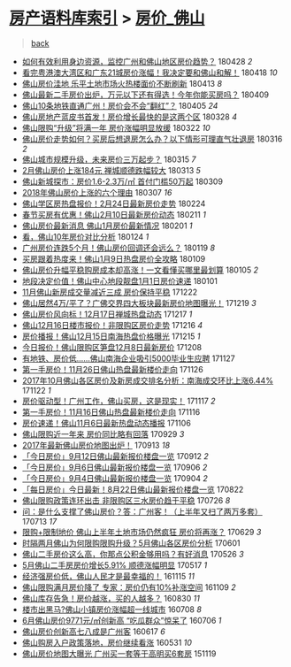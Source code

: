 [房产语料库索引](../../README.md)  > [房价_佛山](房价_佛山.md)
====
> [back](../README.md)

- [如何有效利用身边资源，监控广州和佛山地区房价趋势？](http://jkwz.applinzi.com/ittc/7096010137577980939.html#%E5%A6%82%E4%BD%95%E6%9C%89%E6%95%88%E5%88%A9%E7%94%A8%E8%BA%AB%E8%BE%B9%E8%B5%84%E6%BA%90%EF%BC%8C%E7%9B%91%E6%8E%A7%E5%B9%BF%E5%B7%9E%E5%92%8C%E4%BD%9B%E5%B1%B1%E5%9C%B0%E5%8C%BA%E6%88%BF%E4%BB%B7%E8%B6%8B%E5%8A%BF%EF%BC%9F) 180428 *2* 
- [看完粤港澳大湾区和广东21城房价涨幅！我决定要和佛山和解！](http://jkwz.applinzi.com/ittc/7093243242718168071.html#%E7%9C%8B%E5%AE%8C%E7%B2%A4%E6%B8%AF%E6%BE%B3%E5%A4%A7%E6%B9%BE%E5%8C%BA%E5%92%8C%E5%B9%BF%E4%B8%9C21%E5%9F%8E%E6%88%BF%E4%BB%B7%E6%B6%A8%E5%B9%85%EF%BC%81%E6%88%91%E5%86%B3%E5%AE%9A%E8%A6%81%E5%92%8C%E4%BD%9B%E5%B1%B1%E5%92%8C%E8%A7%A3%EF%BC%81) 180418 *10* 
- [佛山房价洼地 乐平土地市场火热楼面价不断刷新](http://jkwz.applinzi.com/ittc/7091504974133724176.html#%E4%BD%9B%E5%B1%B1%E6%88%BF%E4%BB%B7%E6%B4%BC%E5%9C%B0+%E4%B9%90%E5%B9%B3%E5%9C%9F%E5%9C%B0%E5%B8%82%E5%9C%BA%E7%81%AB%E7%83%AD%E6%A5%BC%E9%9D%A2%E4%BB%B7%E4%B8%8D%E6%96%AD%E5%88%B7%E6%96%B0) 180413 *8* 
- [佛山最新二手房价出炉，万元以下还有得选！今年你能买房吗？](http://jkwz.applinzi.com/ittc/7089993969922737169.html#%E4%BD%9B%E5%B1%B1%E6%9C%80%E6%96%B0%E4%BA%8C%E6%89%8B%E6%88%BF%E4%BB%B7%E5%87%BA%E7%82%89%EF%BC%8C%E4%B8%87%E5%85%83%E4%BB%A5%E4%B8%8B%E8%BF%98%E6%9C%89%E5%BE%97%E9%80%89%EF%BC%81%E4%BB%8A%E5%B9%B4%E4%BD%A0%E8%83%BD%E4%B9%B0%E6%88%BF%E5%90%97%EF%BC%9F) 180409  
- [佛山10条地铁直通广州！房价会不会“翻红”？](http://jkwz.applinzi.com/ittc/7088536603847033866.html#%E4%BD%9B%E5%B1%B110%E6%9D%A1%E5%9C%B0%E9%93%81%E7%9B%B4%E9%80%9A%E5%B9%BF%E5%B7%9E%EF%BC%81%E6%88%BF%E4%BB%B7%E4%BC%9A%E4%B8%8D%E4%BC%9A%E2%80%9C%E7%BF%BB%E7%BA%A2%E2%80%9D%EF%BC%9F) 180405 *24* 
- [佛山房地产蓝皮书首发！房价增长最快的是这两个区](http://jkwz.applinzi.com/ittc/7085622605229065227.html#%E4%BD%9B%E5%B1%B1%E6%88%BF%E5%9C%B0%E4%BA%A7%E8%93%9D%E7%9A%AE%E4%B9%A6%E9%A6%96%E5%8F%91%EF%BC%81%E6%88%BF%E4%BB%B7%E5%A2%9E%E9%95%BF%E6%9C%80%E5%BF%AB%E7%9A%84%E6%98%AF%E8%BF%99%E4%B8%A4%E4%B8%AA%E5%8C%BA) 180328 *4* 
- [佛山限购“升级”将满一年 房价涨幅明显放缓](http://jkwz.applinzi.com/ittc/7083217119431099398.html#%E4%BD%9B%E5%B1%B1%E9%99%90%E8%B4%AD%E2%80%9C%E5%8D%87%E7%BA%A7%E2%80%9D%E5%B0%86%E6%BB%A1%E4%B8%80%E5%B9%B4+%E6%88%BF%E4%BB%B7%E6%B6%A8%E5%B9%85%E6%98%8E%E6%98%BE%E6%94%BE%E7%BC%93) 180322 *10* 
- [佛山房价走势如何？买房后想退房怎么办？以下情形可理直气壮退房](http://jkwz.applinzi.com/ittc/7081057394711069703.html#%E4%BD%9B%E5%B1%B1%E6%88%BF%E4%BB%B7%E8%B5%B0%E5%8A%BF%E5%A6%82%E4%BD%95%EF%BC%9F%E4%B9%B0%E6%88%BF%E5%90%8E%E6%83%B3%E9%80%80%E6%88%BF%E6%80%8E%E4%B9%88%E5%8A%9E%EF%BC%9F%E4%BB%A5%E4%B8%8B%E6%83%85%E5%BD%A2%E5%8F%AF%E7%90%86%E7%9B%B4%E6%B0%94%E5%A3%AE%E9%80%80%E6%88%BF) 180316 *2* 
- [佛山城市规模升级，未来房价三万起步？](http://jkwz.applinzi.com/ittc/7080788523022287888.html#%E4%BD%9B%E5%B1%B1%E5%9F%8E%E5%B8%82%E8%A7%84%E6%A8%A1%E5%8D%87%E7%BA%A7%EF%BC%8C%E6%9C%AA%E6%9D%A5%E6%88%BF%E4%BB%B7%E4%B8%89%E4%B8%87%E8%B5%B7%E6%AD%A5%EF%BC%9F) 180315 *7* 
- [2月佛山房价上涨184元 禅城顺德跌幅较大](http://jkwz.applinzi.com/ittc/7079943632704766992.html#2%E6%9C%88%E4%BD%9B%E5%B1%B1%E6%88%BF%E4%BB%B7%E4%B8%8A%E6%B6%A8184%E5%85%83+%E7%A6%85%E5%9F%8E%E9%A1%BA%E5%BE%B7%E8%B7%8C%E5%B9%85%E8%BE%83%E5%A4%A7) 180313 *5* 
- [佛山新城探市：房价1.6-2.3万/㎡ 首付门槛50万起](http://jkwz.applinzi.com/ittc/7078492617497379846.html#%E4%BD%9B%E5%B1%B1%E6%96%B0%E5%9F%8E%E6%8E%A2%E5%B8%82%EF%BC%9A%E6%88%BF%E4%BB%B71.6-2.3%E4%B8%87%2F%E3%8E%A1+%E9%A6%96%E4%BB%98%E9%97%A8%E6%A7%9B50%E4%B8%87%E8%B5%B7) 180309  
- [2018年佛山房价上涨的六个理由](http://jkwz.applinzi.com/ittc/7077675005532177418.html#2018%E5%B9%B4%E4%BD%9B%E5%B1%B1%E6%88%BF%E4%BB%B7%E4%B8%8A%E6%B6%A8%E7%9A%84%E5%85%AD%E4%B8%AA%E7%90%86%E7%94%B1) 180307 *16* 
- [佛山学区房热盘报价！2月24日最新房价走势](http://jkwz.applinzi.com/ittc/7073558455338402822.html#%E4%BD%9B%E5%B1%B1%E5%AD%A6%E5%8C%BA%E6%88%BF%E7%83%AD%E7%9B%98%E6%8A%A5%E4%BB%B7%EF%BC%812%E6%9C%8824%E6%97%A5%E6%9C%80%E6%96%B0%E6%88%BF%E4%BB%B7%E8%B5%B0%E5%8A%BF) 180224  
- [春节买房有优惠！佛山2月10日最新房价动态](http://jkwz.applinzi.com/ittc/7068734700682478609.html#%E6%98%A5%E8%8A%82%E4%B9%B0%E6%88%BF%E6%9C%89%E4%BC%98%E6%83%A0%EF%BC%81%E4%BD%9B%E5%B1%B12%E6%9C%8810%E6%97%A5%E6%9C%80%E6%96%B0%E6%88%BF%E4%BB%B7%E5%8A%A8%E6%80%81) 180211 *1* 
- [佛山房价最新消息 佛山1月房价最新情况](http://jkwz.applinzi.com/ittc/7065176377513214992.html#%E4%BD%9B%E5%B1%B1%E6%88%BF%E4%BB%B7%E6%9C%80%E6%96%B0%E6%B6%88%E6%81%AF+%E4%BD%9B%E5%B1%B11%E6%9C%88%E6%88%BF%E4%BB%B7%E6%9C%80%E6%96%B0%E6%83%85%E5%86%B5) 180201 *1* 
- [看，佛山10年房价对比分析](http://jkwz.applinzi.com/ittc/7061869488947856401.html#%E7%9C%8B%EF%BC%8C%E4%BD%9B%E5%B1%B110%E5%B9%B4%E6%88%BF%E4%BB%B7%E5%AF%B9%E6%AF%94%E5%88%86%E6%9E%90) 180124 *1* 
- [广州房价连跌5个月！佛山房价回调还会远么？](http://jkwz.applinzi.com/ittc/7060333250755429382.html#%E5%B9%BF%E5%B7%9E%E6%88%BF%E4%BB%B7%E8%BF%9E%E8%B7%8C5%E4%B8%AA%E6%9C%88%EF%BC%81%E4%BD%9B%E5%B1%B1%E6%88%BF%E4%BB%B7%E5%9B%9E%E8%B0%83%E8%BF%98%E4%BC%9A%E8%BF%9C%E4%B9%88%EF%BC%9F) 180119 *8* 
- [买房跟着热度来！佛山1月9日热盘房价全攻略](http://jkwz.applinzi.com/ittc/7056496059507803143.html#%E4%B9%B0%E6%88%BF%E8%B7%9F%E7%9D%80%E7%83%AD%E5%BA%A6%E6%9D%A5%EF%BC%81%E4%BD%9B%E5%B1%B11%E6%9C%889%E6%97%A5%E7%83%AD%E7%9B%98%E6%88%BF%E4%BB%B7%E5%85%A8%E6%94%BB%E7%95%A5) 180109  
- [佛山房价升幅平稳购房成本却高涨！一文看懂买哪里最划算](http://jkwz.applinzi.com/ittc/7054991464524678150.html#%E4%BD%9B%E5%B1%B1%E6%88%BF%E4%BB%B7%E5%8D%87%E5%B9%85%E5%B9%B3%E7%A8%B3%E8%B4%AD%E6%88%BF%E6%88%90%E6%9C%AC%E5%8D%B4%E9%AB%98%E6%B6%A8%EF%BC%81%E4%B8%80%E6%96%87%E7%9C%8B%E6%87%82%E4%B9%B0%E5%93%AA%E9%87%8C%E6%9C%80%E5%88%92%E7%AE%97) 180105 *2* 
- [地段决定价值！佛山中心地段靓盘1月1日房价速递](http://jkwz.applinzi.com/ittc/7053527913482159110.html#%E5%9C%B0%E6%AE%B5%E5%86%B3%E5%AE%9A%E4%BB%B7%E5%80%BC%EF%BC%81%E4%BD%9B%E5%B1%B1%E4%B8%AD%E5%BF%83%E5%9C%B0%E6%AE%B5%E9%9D%93%E7%9B%981%E6%9C%881%E6%97%A5%E6%88%BF%E4%BB%B7%E9%80%9F%E9%80%92) 180101  
- [11月佛山新房成交量减近三成 房价保持平稳](http://jkwz.applinzi.com/ittc/7049817060622730257.html#11%E6%9C%88%E4%BD%9B%E5%B1%B1%E6%96%B0%E6%88%BF%E6%88%90%E4%BA%A4%E9%87%8F%E5%87%8F%E8%BF%91%E4%B8%89%E6%88%90+%E6%88%BF%E4%BB%B7%E4%BF%9D%E6%8C%81%E5%B9%B3%E7%A8%B3) 171222  
- [佛山居然4万/平了？广佛交界四大板块最新房价地图曝光！](http://jkwz.applinzi.com/ittc/7048816250505921553.html#%E4%BD%9B%E5%B1%B1%E5%B1%85%E7%84%B64%E4%B8%87%2F%E5%B9%B3%E4%BA%86%EF%BC%9F%E5%B9%BF%E4%BD%9B%E4%BA%A4%E7%95%8C%E5%9B%9B%E5%A4%A7%E6%9D%BF%E5%9D%97%E6%9C%80%E6%96%B0%E6%88%BF%E4%BB%B7%E5%9C%B0%E5%9B%BE%E6%9B%9D%E5%85%89%EF%BC%81) 171219 *3* 
- [佛山房价风向标！12月17日禅城热盘动态](http://jkwz.applinzi.com/ittc/7047974297539183632.html#%E4%BD%9B%E5%B1%B1%E6%88%BF%E4%BB%B7%E9%A3%8E%E5%90%91%E6%A0%87%EF%BC%8112%E6%9C%8817%E6%97%A5%E7%A6%85%E5%9F%8E%E7%83%AD%E7%9B%98%E5%8A%A8%E6%80%81) 171217 *1* 
- [佛山12月16日楼市报价！非限购区房价走势](http://jkwz.applinzi.com/ittc/7047603752641496080.html#%E4%BD%9B%E5%B1%B112%E6%9C%8816%E6%97%A5%E6%A5%BC%E5%B8%82%E6%8A%A5%E4%BB%B7%EF%BC%81%E9%9D%9E%E9%99%90%E8%B4%AD%E5%8C%BA%E6%88%BF%E4%BB%B7%E8%B5%B0%E5%8A%BF) 171216 *4* 
- [房价播报！佛山12月15日南海热盘价格曝光](http://jkwz.applinzi.com/ittc/7047211986432033809.html#%E6%88%BF%E4%BB%B7%E6%92%AD%E6%8A%A5%EF%BC%81%E4%BD%9B%E5%B1%B112%E6%9C%8815%E6%97%A5%E5%8D%97%E6%B5%B7%E7%83%AD%E7%9B%98%E4%BB%B7%E6%A0%BC%E6%9B%9D%E5%85%89) 171215 *1* 
- [今日报价！佛山限购区笋盘12月8日最新房价](http://jkwz.applinzi.com/ittc/7044614546512151568.html#%E4%BB%8A%E6%97%A5%E6%8A%A5%E4%BB%B7%EF%BC%81%E4%BD%9B%E5%B1%B1%E9%99%90%E8%B4%AD%E5%8C%BA%E7%AC%8B%E7%9B%9812%E6%9C%888%E6%97%A5%E6%9C%80%E6%96%B0%E6%88%BF%E4%BB%B7) 171208  
- [有地铁、房价低……佛山南海企业吸引5000毕业生应聘](http://jkwz.applinzi.com/ittc/7040641048148182032.html#%E6%9C%89%E5%9C%B0%E9%93%81%E3%80%81%E6%88%BF%E4%BB%B7%E4%BD%8E%E2%80%A6%E2%80%A6%E4%BD%9B%E5%B1%B1%E5%8D%97%E6%B5%B7%E4%BC%81%E4%B8%9A%E5%90%B8%E5%BC%955000%E6%AF%95%E4%B8%9A%E7%94%9F%E5%BA%94%E8%81%98) 171127  
- [第一手房价！11月26日佛山热盘最新楼价走向](http://jkwz.applinzi.com/ittc/7040207932019442705.html#%E7%AC%AC%E4%B8%80%E6%89%8B%E6%88%BF%E4%BB%B7%EF%BC%8111%E6%9C%8826%E6%97%A5%E4%BD%9B%E5%B1%B1%E7%83%AD%E7%9B%98%E6%9C%80%E6%96%B0%E6%A5%BC%E4%BB%B7%E8%B5%B0%E5%90%91) 171126  
- [2017年10月佛山各区房价及新房成交排名分析：南海成交环比上涨6.44%](http://jkwz.applinzi.com/ittc/7038703191087121424.html#2017%E5%B9%B410%E6%9C%88%E4%BD%9B%E5%B1%B1%E5%90%84%E5%8C%BA%E6%88%BF%E4%BB%B7%E5%8F%8A%E6%96%B0%E6%88%BF%E6%88%90%E4%BA%A4%E6%8E%92%E5%90%8D%E5%88%86%E6%9E%90%EF%BC%9A%E5%8D%97%E6%B5%B7%E6%88%90%E4%BA%A4%E7%8E%AF%E6%AF%94%E4%B8%8A%E6%B6%A86.44%25) 171122 *1* 
- [房价驱动型！广州工作，佛山买房，这是现实！](http://jkwz.applinzi.com/ittc/7036969140437386256.html#%E6%88%BF%E4%BB%B7%E9%A9%B1%E5%8A%A8%E5%9E%8B%EF%BC%81%E5%B9%BF%E5%B7%9E%E5%B7%A5%E4%BD%9C%EF%BC%8C%E4%BD%9B%E5%B1%B1%E4%B9%B0%E6%88%BF%EF%BC%8C%E8%BF%99%E6%98%AF%E7%8E%B0%E5%AE%9E%EF%BC%81) 171117 *2* 
- [第一手房价！11月16日佛山热盘最新楼价走向](http://jkwz.applinzi.com/ittc/7036448285085139985.html#%E7%AC%AC%E4%B8%80%E6%89%8B%E6%88%BF%E4%BB%B7%EF%BC%8111%E6%9C%8816%E6%97%A5%E4%BD%9B%E5%B1%B1%E7%83%AD%E7%9B%98%E6%9C%80%E6%96%B0%E6%A5%BC%E4%BB%B7%E8%B5%B0%E5%90%91) 171116  
- [房价速递！佛山11月6日最新热盘动态播报](http://jkwz.applinzi.com/ittc/7032740128290767889.html#%E6%88%BF%E4%BB%B7%E9%80%9F%E9%80%92%EF%BC%81%E4%BD%9B%E5%B1%B111%E6%9C%886%E6%97%A5%E6%9C%80%E6%96%B0%E7%83%AD%E7%9B%98%E5%8A%A8%E6%80%81%E6%92%AD%E6%8A%A5) 171106  
- [佛山限购近一年来 房价同比略有回落](http://jkwz.applinzi.com/ittc/7018648885193606161.html#%E4%BD%9B%E5%B1%B1%E9%99%90%E8%B4%AD%E8%BF%91%E4%B8%80%E5%B9%B4%E6%9D%A5+%E6%88%BF%E4%BB%B7%E5%90%8C%E6%AF%94%E7%95%A5%E6%9C%89%E5%9B%9E%E8%90%BD) 170929 *3* 
- [2017年最新佛山房价地图出炉！](http://jkwz.applinzi.com/ittc/7012713915031749649.html#2017%E5%B9%B4%E6%9C%80%E6%96%B0%E4%BD%9B%E5%B1%B1%E6%88%BF%E4%BB%B7%E5%9C%B0%E5%9B%BE%E5%87%BA%E7%82%89%EF%BC%81) 170913 *18* 
- [「今日房价」9月12日佛山最新报价楼盘一览](http://jkwz.applinzi.com/ittc/7012520416139281424.html#%E3%80%8C%E4%BB%8A%E6%97%A5%E6%88%BF%E4%BB%B7%E3%80%8D9%E6%9C%8812%E6%97%A5%E4%BD%9B%E5%B1%B1%E6%9C%80%E6%96%B0%E6%8A%A5%E4%BB%B7%E6%A5%BC%E7%9B%98%E4%B8%80%E8%A7%88) 170912 *2* 
- [「今日房价」9月6日佛山最新报价楼盘一览](http://jkwz.applinzi.com/ittc/7010254032118219792.html#%E3%80%8C%E4%BB%8A%E6%97%A5%E6%88%BF%E4%BB%B7%E3%80%8D9%E6%9C%886%E6%97%A5%E4%BD%9B%E5%B1%B1%E6%9C%80%E6%96%B0%E6%8A%A5%E4%BB%B7%E6%A5%BC%E7%9B%98%E4%B8%80%E8%A7%88) 170906 *2* 
- [「今日房价」9月4日佛山最新报价楼盘一览](http://jkwz.applinzi.com/ittc/7009524875734287376.html#%E3%80%8C%E4%BB%8A%E6%97%A5%E6%88%BF%E4%BB%B7%E3%80%8D9%E6%9C%884%E6%97%A5%E4%BD%9B%E5%B1%B1%E6%9C%80%E6%96%B0%E6%8A%A5%E4%BB%B7%E6%A5%BC%E7%9B%98%E4%B8%80%E8%A7%88) 170904 *2* 
- [「每日房价」今日最新！8月22日佛山最新报价楼盘一览](http://jkwz.applinzi.com/ittc/7004695777199522833.html#%E3%80%8C%E6%AF%8F%E6%97%A5%E6%88%BF%E4%BB%B7%E3%80%8D%E4%BB%8A%E6%97%A5%E6%9C%80%E6%96%B0%EF%BC%818%E6%9C%8822%E6%97%A5%E4%BD%9B%E5%B1%B1%E6%9C%80%E6%96%B0%E6%8A%A5%E4%BB%B7%E6%A5%BC%E7%9B%98%E4%B8%80%E8%A7%88) 170822  
- [佛山限购政策连环出击 非限购区三水房价趋于平稳](http://jkwz.applinzi.com/ittc/6994576009838724112.html#%E4%BD%9B%E5%B1%B1%E9%99%90%E8%B4%AD%E6%94%BF%E7%AD%96%E8%BF%9E%E7%8E%AF%E5%87%BA%E5%87%BB+%E9%9D%9E%E9%99%90%E8%B4%AD%E5%8C%BA%E4%B8%89%E6%B0%B4%E6%88%BF%E4%BB%B7%E8%B6%8B%E4%BA%8E%E5%B9%B3%E7%A8%B3) 170726 *8* 
- [问：是什么支撑了佛山房价？答：广州客！（上半年又扫了两万多套）](http://jkwz.applinzi.com/ittc/6989861746696012816.html#%E9%97%AE%EF%BC%9A%E6%98%AF%E4%BB%80%E4%B9%88%E6%94%AF%E6%92%91%E4%BA%86%E4%BD%9B%E5%B1%B1%E6%88%BF%E4%BB%B7%EF%BC%9F%E7%AD%94%EF%BC%9A%E5%B9%BF%E5%B7%9E%E5%AE%A2%EF%BC%81%EF%BC%88%E4%B8%8A%E5%8D%8A%E5%B9%B4%E5%8F%88%E6%89%AB%E4%BA%86%E4%B8%A4%E4%B8%87%E5%A4%9A%E5%A5%97%EF%BC%89) 170713 *17* 
- [限购+限制地价 佛山上半年土地市场仍然疯狂 房价将再涨？](http://jkwz.applinzi.com/ittc/6984290189009486852.html#%E9%99%90%E8%B4%AD%2B%E9%99%90%E5%88%B6%E5%9C%B0%E4%BB%B7+%E4%BD%9B%E5%B1%B1%E4%B8%8A%E5%8D%8A%E5%B9%B4%E5%9C%9F%E5%9C%B0%E5%B8%82%E5%9C%BA%E4%BB%8D%E7%84%B6%E7%96%AF%E7%8B%82+%E6%88%BF%E4%BB%B7%E5%B0%86%E5%86%8D%E6%B6%A8%EF%BC%9F) 170629 *3* 
- [时隔两月佛山为何限购限购升级？5月佛山各区房价分析](http://jkwz.applinzi.com/ittc/6974329231222785028.html#%E6%97%B6%E9%9A%94%E4%B8%A4%E6%9C%88%E4%BD%9B%E5%B1%B1%E4%B8%BA%E4%BD%95%E9%99%90%E8%B4%AD%E9%99%90%E8%B4%AD%E5%8D%87%E7%BA%A7%EF%BC%9F5%E6%9C%88%E4%BD%9B%E5%B1%B1%E5%90%84%E5%8C%BA%E6%88%BF%E4%BB%B7%E5%88%86%E6%9E%90) 170601  
- [佛山二手房价这么高，你那点公积金够用吗？有好消息](http://jkwz.applinzi.com/ittc/6972046784531530756.html#%E4%BD%9B%E5%B1%B1%E4%BA%8C%E6%89%8B%E6%88%BF%E4%BB%B7%E8%BF%99%E4%B9%88%E9%AB%98%EF%BC%8C%E4%BD%A0%E9%82%A3%E7%82%B9%E5%85%AC%E7%A7%AF%E9%87%91%E5%A4%9F%E7%94%A8%E5%90%97%EF%BC%9F%E6%9C%89%E5%A5%BD%E6%B6%88%E6%81%AF) 170526 *3* 
- [5月佛山二手房房价增长5.91% 顺德涨幅明显](http://jkwz.applinzi.com/ittc/6968692889776292868.html#5%E6%9C%88%E4%BD%9B%E5%B1%B1%E4%BA%8C%E6%89%8B%E6%88%BF%E6%88%BF%E4%BB%B7%E5%A2%9E%E9%95%BF5.91%25+%E9%A1%BA%E5%BE%B7%E6%B6%A8%E5%B9%85%E6%98%8E%E6%98%BE) 170517 *1* 
- [经济强房价低，佛山人民才是最幸福的！](http://jkwz.applinzi.com/ittc/6900653852843312132.html#%E7%BB%8F%E6%B5%8E%E5%BC%BA%E6%88%BF%E4%BB%B7%E4%BD%8E%EF%BC%8C%E4%BD%9B%E5%B1%B1%E4%BA%BA%E6%B0%91%E6%89%8D%E6%98%AF%E6%9C%80%E5%B9%B8%E7%A6%8F%E7%9A%84%EF%BC%81) 161115 *11* 
- [佛山限购满月房价降了 专家：房价仍有10%补涨空间](http://jkwz.applinzi.com/ittc/6898413532202140677.html#%E4%BD%9B%E5%B1%B1%E9%99%90%E8%B4%AD%E6%BB%A1%E6%9C%88%E6%88%BF%E4%BB%B7%E9%99%8D%E4%BA%86+%E4%B8%93%E5%AE%B6%EF%BC%9A%E6%88%BF%E4%BB%B7%E4%BB%8D%E6%9C%8910%25%E8%A1%A5%E6%B6%A8%E7%A9%BA%E9%97%B4) 161109 *2* 
- [佛山库存告急！房价越涨，买的人越多？](http://jkwz.applinzi.com/ittc/6872290921663693829.html#%E4%BD%9B%E5%B1%B1%E5%BA%93%E5%AD%98%E5%91%8A%E6%80%A5%EF%BC%81%E6%88%BF%E4%BB%B7%E8%B6%8A%E6%B6%A8%EF%BC%8C%E4%B9%B0%E7%9A%84%E4%BA%BA%E8%B6%8A%E5%A4%9A%EF%BC%9F) 160830 *11* 
- [楼市出黑马?佛山小镇房价涨幅超一线城市](http://jkwz.applinzi.com/ittc/6852405599110956036.html#%E6%A5%BC%E5%B8%82%E5%87%BA%E9%BB%91%E9%A9%AC%3F%E4%BD%9B%E5%B1%B1%E5%B0%8F%E9%95%87%E6%88%BF%E4%BB%B7%E6%B6%A8%E5%B9%85%E8%B6%85%E4%B8%80%E7%BA%BF%E5%9F%8E%E5%B8%82) 160708 *8* 
- [6月佛山房价9771元/㎡创新高 “吃瓜群众”惊呆了](http://jkwz.applinzi.com/ittc/6851865418809213957.html#6%E6%9C%88%E4%BD%9B%E5%B1%B1%E6%88%BF%E4%BB%B79771%E5%85%83%2F%E3%8E%A1%E5%88%9B%E6%96%B0%E9%AB%98+%E2%80%9C%E5%90%83%E7%93%9C%E7%BE%A4%E4%BC%97%E2%80%9D%E6%83%8A%E5%91%86%E4%BA%86) 160706 *1* 
- [佛山房价创新高七八成是广州客](http://jkwz.applinzi.com/ittc/6844548649346139141.html#%E4%BD%9B%E5%B1%B1%E6%88%BF%E4%BB%B7%E5%88%9B%E6%96%B0%E9%AB%98%E4%B8%83%E5%85%AB%E6%88%90%E6%98%AF%E5%B9%BF%E5%B7%9E%E5%AE%A2) 160617 *6* 
- [佛山购房入户政策落地，房价继续看涨](http://jkwz.applinzi.com/ittc/6838374241527137284.html#%E4%BD%9B%E5%B1%B1%E8%B4%AD%E6%88%BF%E5%85%A5%E6%88%B7%E6%94%BF%E7%AD%96%E8%90%BD%E5%9C%B0%EF%BC%8C%E6%88%BF%E4%BB%B7%E7%BB%A7%E7%BB%AD%E7%9C%8B%E6%B6%A8) 160531 *10* 
- [佛山房价地图大曝光 广州买一套等于高明买6套房](http://jkwz.applinzi.com/ittc/6766311696780231684.html#%E4%BD%9B%E5%B1%B1%E6%88%BF%E4%BB%B7%E5%9C%B0%E5%9B%BE%E5%A4%A7%E6%9B%9D%E5%85%89+%E5%B9%BF%E5%B7%9E%E4%B9%B0%E4%B8%80%E5%A5%97%E7%AD%89%E4%BA%8E%E9%AB%98%E6%98%8E%E4%B9%B06%E5%A5%97%E6%88%BF) 151119  
